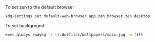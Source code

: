 To set zen to the default browser

```bash
xdg-settings set default-web-browser app.zen_browser.zen.desktop
```

To set background
```bash
exec_always swaybg -i ~/.dotfiles/wallpapers/unix.jpg -m fill
```
